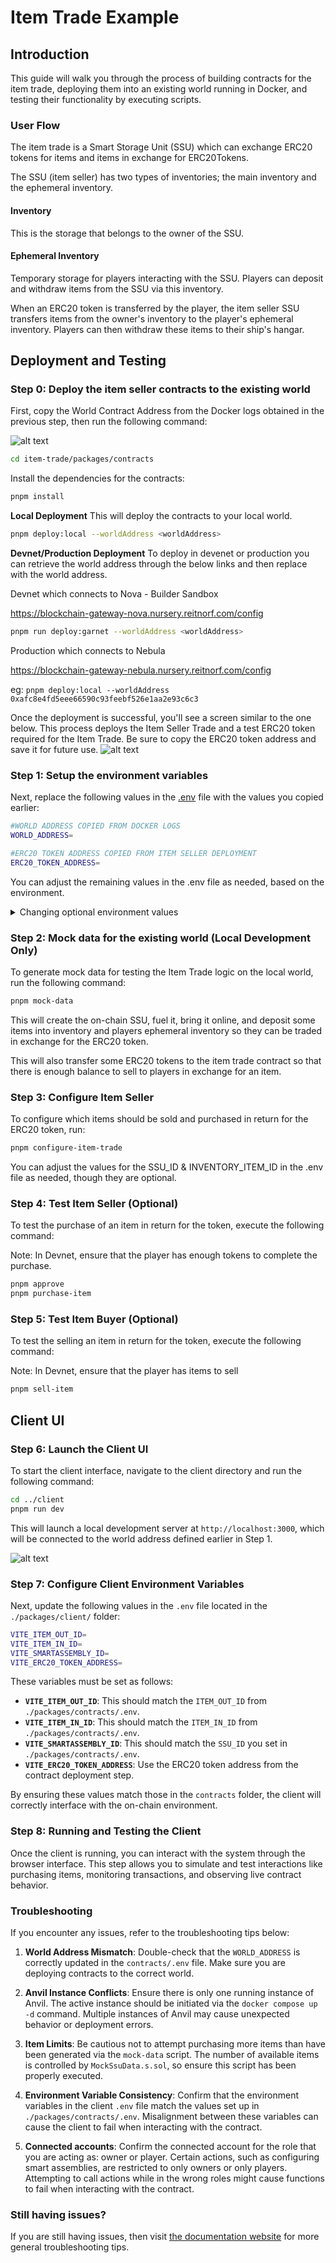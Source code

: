 # Item Trade Example

## Introduction
This guide will walk you through the process of building contracts for the item trade, deploying them into an existing world running in Docker, and testing their functionality by executing scripts. 

### User Flow
The item trade is a Smart Storage Unit (SSU) which can exchange ERC20 tokens for items and items in exchange for ERC20Tokens. 

The SSU (item seller) has two types of inventories; the main inventory and the ephemeral inventory.

#### Inventory
This is the storage that belongs to the owner of the SSU.

#### Ephemeral Inventory
Temporary storage for players interacting with the SSU. Players can deposit and withdraw items from the SSU via this inventory.

When an ERC20 token is transferred by the player, the item seller SSU transfers items from the owner's inventory to the player's ephemeral inventory. Players can then withdraw these items to their ship's hangar.

## Deployment and Testing
### Step 0: Deploy the item seller contracts to the existing world 
First, copy the World Contract Address from the Docker logs obtained in the previous step, then run the following command:

![alt text](../readme-imgs/docker_deployment.png)

```bash
cd item-trade/packages/contracts
```

Install the dependencies for the contracts:
```bash
pnpm install
```

**Local Deployment**
This will deploy the contracts to your local world.
```bash
pnpm deploy:local --worldAddress <worldAddress> 
```

**Devnet/Production Deployment**
To deploy in devenet or production you can retrieve the world address through the below links and then replace <worldAddress> with the world address. 

Devnet which connects to Nova - Builder Sandbox

https://blockchain-gateway-nova.nursery.reitnorf.com/config

```bash
pnpm run deploy:garnet --worldAddress <worldAddress> 
```

Production which connects to Nebula

https://blockchain-gateway-nebula.nursery.reitnorf.com/config 

eg: `pnpm deploy:local --worldAddress 0xafc8e4fd5eee66590c93feebf526e1aa2e93c6c3`

Once the deployment is successful, you'll see a screen similar to the one below. This process deploys the Item Seller Trade and a test ERC20 token required for the Item Trade. Be sure to copy the ERC20 token address and save it for future use.
![alt text](./readme-imgs/deployment.png)


### Step 1: Setup the environment variables 
Next, replace the following values in the [.env](./packages/contracts/.env) file with the values you copied earlier:

```bash
#WORLD ADDRESS COPIED FROM DOCKER LOGS
WORLD_ADDRESS=

#ERC20 TOKEN ADDRESS COPIED FROM ITEM SELLER DEPLOYMENT
ERC20_TOKEN_ADDRESS=

```

You can adjust the remaining values in the .env file as needed, based on the environment.


<details markdown="block">
<summary>Changing optional environment values</summary>

### Setting item, price and payment address
You can set the item you want to sell and the item you want to buy, the address that receives payments, the price in Wei and the enforcedMultipleForItem

```bash
##### ITEM TRADE CONFIGURATION
#ITEM IN : SALT
ITEM_IN_ID=888
#ITEM OUT : LENS
ITEM_OUT_ID=999

ERC20_TOKEN_ADDRESS=0x6563b29D32AcAdEFA83214b322bDB8055c121bd9
RECEIVER_ADDRESS=0xf39Fd6e51aad88F6F4ce6aB8827279cffFb92266
##PRICE SHOULD BE IN WEI
PRICE_IN_WEI=500000000000000000
ENFORCED_ITEM_MULTIPLE=99
TOKEN_AMOUNT=275000000000000000000
```

To get the ITEM_IN_ID and ITEM_OUT_ID in devnet, you can follow these steps:

#### Step 0:
Right click your SSU, open the dapp window and copy the smart storage unit id.

> [!CAUTION]
> TODO: FINALIZE THIS SECTION.

![alt text](./readme-imgs/ssu_view.png)

#### Step 1:
Once you have your SSU ID, you can go to https://blockchain-gateway-test.nursery.reitnorf.com/smartdeployables/ssu_id (and replace ssu_id with your copied SSU ID). 

#### Step 2:
You should now have similar JSON to this. You want to get the item ID from the itemId in the storage items array and ephemeralInventoryItems array. The item ID should look something like: 

```json
"112603025077760770783264636189502217226733230421932850697496331082050661822826"
```

```json
"inventory": {
  "storageCapacity": 100000000000000,
  "usedCapacity": 490000000000,
  "storageItems": [
    {
      "typeId": 77518,
      "itemId": "112603025077760770783264636189502217226733230421932850697496331082050661822826",
      "quantity": 49,
      "name": "Lens 3X",
      "image": "https://devnet-data-ipfs-gateway.nursery.reitnorf.com/ipfs/QmcQzTvz9Z4koU8pvBJL94HxHtLoPoB9wDnuRE278AdbmA"
    }
  ],
  "ephemeralInventoryList": [
    {
      "ownerId": "0xbc07106cc909d37e36a1c3db35411805836bdf67",
      "ownerName": "skygirl",
      "storageCapacity": 1000000000000,
      "usedCapacity": 10000000000,
      "ephemeralInventoryItems": [
        {
          "typeId": 77518,
          "itemId": "112603025077760770783264636189502217226733230421932850697496331082050661822826",
          "quantity": 1,
          "name": "Lens 3X",
          "image": "https://devnet-data-ipfs-gateway.nursery.reitnorf.com/ipfs/QmcQzTvz9Z4koU8pvBJL94HxHtLoPoB9wDnuRE278AdbmA"
        }
      ]
    }
  ]
},
```

</details>


### Step 2: Mock data for the existing world **(Local Development Only)**
To generate mock data for testing the Item Trade logic on the local world, run the following command:

```bash
pnpm mock-data
```
This will create the on-chain SSU, fuel it, bring it online, and deposit some items into inventory and players ephemeral inventory so they can be traded in exchange for the ERC20 token.

This will also transfer some ERC20 tokens to the item trade contract so that there is enough balance to sell to players in exchange for an item.

### Step 3: Configure Item Seller 
To configure which items should be sold and purchased in return for the ERC20 token, run:

```bash
pnpm configure-item-trade
```

You can adjust the values for the SSU_ID & INVENTORY_ITEM_ID in the .env file as needed, though they are optional.

### Step 4: Test Item Seller (Optional)
To test the purchase of an item in return for the token, execute the following command:

Note: In Devnet, ensure that the player has enough tokens to complete the purchase.

```bash
pnpm approve
pnpm purchase-item
```

### Step 5: Test Item Buyer (Optional)
To test the selling an item in return for the token, execute the following command:

Note: In Devnet, ensure that the player has items to sell

```bash
pnpm sell-item
```

## Client UI

### Step 6: Launch the Client UI

To start the client interface, navigate to the client directory and run the following command:

```bash
cd ../client
pnpm run dev
```

This will launch a local development server at `http://localhost:3000`, which will be connected to the world address defined earlier in Step 1.

![alt text](./readme-imgs/item-trade-client.webp)

### Step 7: Configure Client Environment Variables

Next, update the following values in the `.env` file located in the `./packages/client/` folder:

```bash
VITE_ITEM_OUT_ID=
VITE_ITEM_IN_ID=
VITE_SMARTASSEMBLY_ID=
VITE_ERC20_TOKEN_ADDRESS=
```

These variables must be set as follows:

- **`VITE_ITEM_OUT_ID`**: This should match the `ITEM_OUT_ID` from `./packages/contracts/.env`.
- **`VITE_ITEM_IN_ID`**: This should match the `ITEM_IN_ID` from `./packages/contracts/.env`.
- **`VITE_SMARTASSEMBLY_ID`**: This should match the `SSU_ID` you set in `./packages/contracts/.env`.
- **`VITE_ERC20_TOKEN_ADDRESS`**: Use the ERC20 token address from the contract deployment step.

By ensuring these values match those in the `contracts` folder, the client will correctly interface with the on-chain environment.

### Step 8: Running and Testing the Client

Once the client is running, you can interact with the system through the browser interface. This step allows you to simulate and test interactions like purchasing items, monitoring transactions, and observing live contract behavior.

### Troubleshooting

If you encounter any issues, refer to the troubleshooting tips below:

1. **World Address Mismatch**: Double-check that the `WORLD_ADDRESS` is correctly updated in the `contracts/.env` file. Make sure you are deploying contracts to the correct world.
   
2. **Anvil Instance Conflicts**: Ensure there is only one running instance of Anvil. The active instance should be initiated via the `docker compose up -d` command. Multiple instances of Anvil may cause unexpected behavior or deployment errors.

3. **Item Limits**: Be cautious not to attempt purchasing more items than have been generated via the `mock-data` script. The number of available items is controlled by `MockSsuData.s.sol`, so ensure this script has been properly executed.

4. **Environment Variable Consistency**: Confirm that the environment variables in the client `.env` file match the values set up in `./packages/contracts/.env`. Misalignment between these variables can cause the client to fail when interacting with the contract.

5. **Connected accounts**: Confirm the connected account for the role that you are acting as: owner or player. Certain actions, such as configuring smart assemblies, are restricted to only owners or only players. Attempting to call actions while in the wrong roles might cause functions to fail when interacting with the contract.

### Still having issues?
If you are still having issues, then visit [the documentation website](https://docs.evefrontier.com/Troubleshooting) for more general troubleshooting tips.